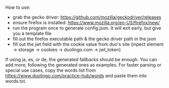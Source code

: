 How to use:
- grab the gecko driver: https://github.com/mozilla/geckodriver/releases
- ensure firefox is installed: https://www.mozilla.org/en-US/firefox/new/
- run the program once to generate config.json. It will exit early, but give you a template file
- fill out the firefox executable path & the gecko driver path in the json
- fill out the jwt field with the cookie value from duo's site (inpect element -> storage -> cookies -> duolingo.com -> jwt_token)

If using ja, es, or de, the generated fallbacks should be enough. You can add more, following the generated ones as examples. 
For faster parsing or special use cases, copy the words list from https://www.duolingo.com/practice-hub/words and paste them into words.txt.

